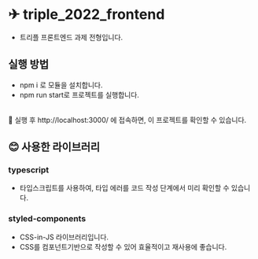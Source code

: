 # ✈︎ triple_2022_frontend

- 트리플 프론트엔드 과제 전형입니다.

## 실행 방법

- npm i 로 모듈을 설치합니다.
- npm run start로 프로젝트를 실행합니다.

<br/>🍉 실행 후 http://localhost:3000/ 에 접속하면, 이 프로젝트를 확인할 수 있습니다.

## 😊 사용한 라이브러리

### typescript

- 타입스크립트를 사용하여, 타입 에러를 코드 작성 단계에서 미리 확인할 수 있습니다.

### styled-components

- CSS-in-JS 라이브러리입니다.
- CSS를 컴포넌트기반으로 작성할 수 있어 효율적이고 재사용에 좋습니다.
